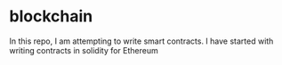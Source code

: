 # blockchain

In this repo, I am attempting to write smart contracts. I have started with writing contracts in solidity for Ethereum
